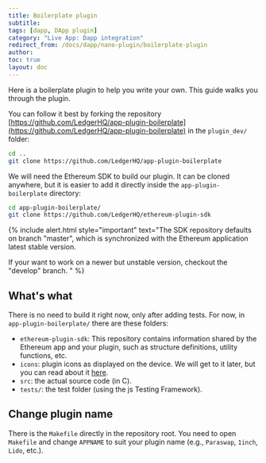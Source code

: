 ```yaml
---
title: Boilerplate plugin
subtitle:
tags: [dapp, DApp plugin]
category: "Live App: Dapp integration"
redirect_from: /docs/dapp/nano-plugin/boilerplate-plugin
author:
toc: true
layout: doc
---
```


Here is a boilerplate plugin to help you write your own. This guide walks you through the plugin.

You can follow it best by forking the repository [https://github.com/LedgerHQ/app-plugin-boilerplate](https://github.com/LedgerHQ/app-plugin-boilerplate) in the `plugin_dev/` folder:

```sh
cd ..
git clone https://github.com/LedgerHQ/app-plugin-boilerplate
```

We will need the Ethereum SDK to build our plugin. It can be cloned anywhere, but it is easier to add it directly inside the `app-plugin-boilerplate` directory:

```sh
cd app-plugin-boilerplate/
git clone https://github.com/LedgerHQ/ethereum-plugin-sdk
```

<!--  -->
{% include alert.html style="important" text="The SDK repository defaults on branch \"master\", which is synchronized with the Ethereum application latest stable version.

If your want to work on a newer but unstable version, checkout the \"develop\" branch.
" %}
<!--  -->

## What's what

There is no need to build it right now, only after adding tests. For now, in `app-plugin-boilerplate/` there are these folders:
- `ethereum-plugin-sdk`: This repository contains information shared by the Ethereum app and your plugin, such as structure definitions, utility functions, etc.
- `icons`: plugin icons as displayed on the device. We will get to it later, but you can read about it [here](https://developers.ledger.com/docs/embedded-app/design-requirements/).
- `src`: the actual source code (in C).
- `tests/`: the test folder (using the js Testing Framework).

## Change plugin name

There is the `Makefile` directly in the repository root. 
You need to open `Makefile` and change `APPNAME` to suit your plugin name (e.g., `Paraswap`, `1inch`, `Lido`, etc.).
